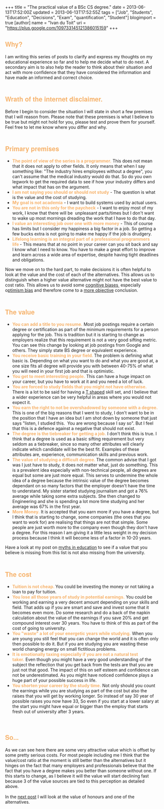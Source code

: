 +++
title = "The practical value of a BSc CS degree."
date = 2013-06-13T17:52:00Z
updated = 2013-06-13T17:52:55Z
tags = ["Job", "Students", "Education", "Decisions", "Exam", "quantification", "Student"]
blogimport = true 
[author]
	name = "Ivan du Toit"
	uri = "https://plus.google.com/109733145121386015159"
+++

<h2><span style="color: #f6b26b; font-family: Helvetica Neue, Arial, Helvetica, sans-serif;">Why?</span></h2>I am writing this series of posts to clarify and express my thoughts on my educational experience so far and to help me decide what to do next. A secondary aim is to also help the reader to think about their situation and act with more confidence that they have considered the information and have made an informed and correct choice.<br /><br /><h2><span style="color: #f6b26b; font-family: Helvetica Neue, Arial, Helvetica, sans-serif;">Wrath of the internet disclaimer.</span></h2>Before I begin to consider the situation I will state in short a few premises that I will reason from. Please note that these premises is what I believe to be true but might not hold for you, please test and prove them for yourself. Feel free to let me know where you differ and why.<br /><a name='more'></a><br /><h2><span style="color: #f6b26b; font-family: Helvetica Neue, Arial, Helvetica, sans-serif;">Primary premises</span></h2><div><ul><li><b><span style="color: #f6b26b;">The point of view of the series is a programmer.</span></b>&nbsp;This does not mean that it does not apply to other fields. It only means that when I say something like: "The industry hires employees without a degree", you can't assume that the medical industry would do that. So do you own legwork to get the required data to see if how your industry differs and what impact that has on the argument.</li><li><b><span style="color: #f6b26b;">I am not saying you should or should not study</span></b> - The question is what is the value and the cost of studying.</li><li><b><span style="color: #f6b26b;">My goal is not academia</span></b> - I want to build systems used by actual users.</li><li><b><span style="color: #f6b26b;">You are not in this only for the paycheck</span></b> - I want to enjoy most of my work, I know that there will be &nbsp;unpleasant parts/times but I don't want to wake up most mornings dreading the work that I have to do that day.</li><li><b><span style="color: #f6b26b;">I value an interesting job over one with more money</span></b> - This of course has limits but I consider my happiness a big factor in a job. So getting a few bucks extra is not going to make me happy if the job is drudgery.</li><li><b><span style="color: #f6b26b;">Lifelong&nbsp;learning is an integral part of a professional programmers life</span>&nbsp;</b>- This means that at no point in your career can you sit back and say I know what I need to know. You have to make a great effort to improve and learn across a wide area of expertise, despite having tight deadlines and obligations.</li></ul><div>Now we move on to the hard part, to make decisions it is often helpful to look at the value and the cost of each of the alternatives. This allows us to distinguish when a higher value alternative might not have the best value to cost ratio. This allows us to avoid some <a href="http://en.wikipedia.org/wiki/List_of_cognitive_biases" target="_blank">cognitive biases&nbsp;</a>&nbsp;especially o<a href="http://en.wikipedia.org/wiki/Optimism_bias">ptimism bias</a>&nbsp;and therefore come to a <a href="http://blog.tryfinally.co.za/2013/03/why-being-objective-can-make-you-biased.html" target="_blank">more objective</a> conclusion.<br /><br /></div><h2><span style="color: #f6b26b; font-family: Helvetica Neue, Arial, Helvetica, sans-serif;">The value</span></h2></div><div><ul><li><b><span style="color: #f6b26b;">You can add a title to you resume.</span></b> Most job postings require a certain degree or certification as part of the minimum requirements for a person applying for the job. This is tradition but it is starting to change as employers realize that this requirement is not a very good sifting metric. You can see this change by looking at job postings from Google and others. They simply state BS degree or equivalent experience.</li><li><b><span style="color: #f6b26b;">You receive basic training in your field. </span></b>The problem is defining what basic is. Depending on what you want to do and what you are good at, a one size fits all degree will provide you with between 40-75% of what you will need in your first job and that is optimistic.</li><li><b><span style="color: #f6b26b;">You get to meet interesting people.</span></b>&nbsp;This can have a huge impact on your career, but you have to work at it and you need a lot of luck.</li><li><b><span style="color: #f6b26b;">You are forced to study fields that you might not have otherwise.</span> </b>There is a lot to be said for having a <a href="http://en.wikipedia.org/wiki/T-shaped_skills" target="_blank">T shaped</a> skill set, and I believe that a wider experience can be very helpful in areas where you would not expect it.</li><li><b><span style="color: #f6b26b;">You earn the right to not be overshadowed by someone with a degree.</span> </b>This is one of the big reasons that I went to study, I don't want to be in the position that I have an idea but I am shot down by someone that just says "listen, I studied this. &nbsp;You are wrong because I say so". But I feel that this is a defence against a negative that should not exist.</li><li><b><span style="color: #f6b26b;">The degree is the&nbsp;tiebreaker&nbsp;for getting a job.</span></b>&nbsp;I don't think this is true. I think that a degree is used as a basic sifting requirement but very seldom as a tiebreaker, since so many other attributes will clearly indicate which candidate will be the best fit. Examples of these attributes are, experience, communication skills and previous work.</li><li><b><span style="color: #f6b26b;">The value of studying a difficult degree.</span> </b>The common advise that I got was I just have to study, it does not matter what, just do something. This is a prevalent idea especially with non-technical people, all degrees are equal but some are just more equal. This serves to undermine the whole idea of a degree because the intrinsic value of the degree becomes dependant on so many factors that the employer doesn't have the time to understand. My sister started studying journalism and got a 76% average while taking some extra subjects. She then changed to Engineering and she is spending a lot more time studying and her average was 67% in the first year.</li><li><b><span style="color: #f6b26b;">More Money.</span></b>&nbsp;It is accepted that you earn more if you have a degree, but I think that is starting to change, some companies (the ones that you want to work for) are realising that things are not that simple. Some people are just worth more to the company even though they don't have a degree. For this reason I am giving it a little less weight in my decision process because I think it will become less of a factor in 10-20 years.</li></ul><div>Have a look at my post on <a href="http://blog.tryfinally.co.za/2013/06/9-myths-about-university.html" target="_blank">myths in education</a> to see if a value that you believe is missing from this list is not also missing from the university.<br /><br /></div></div><h2><span style="color: #f6b26b; font-family: Helvetica Neue, Arial, Helvetica, sans-serif;">The cost</span></h2><div><ul><li><b><span style="color: #f6b26b;">Tuition is not cheap.</span> </b>You could be investing the money or not taking a loan to pay for tuition.</li><li><b><span style="color: #f6b26b;">You lose all those years of study in potential earnings.</span></b>&nbsp;You could be working and earning a very decent amount depending on your skills and field. That adds up if you are smart and save and invest some that it becomes even more. Do some research and do a back of the napkin calculation about the value of the earnings if you save 20% and get compound interest over 30 years. You have to think of this as part of the cost of going to university.</li><li><b><span style="color: #f6b26b;">You "waste" a lot of your energetic years while studying.</span></b>&nbsp;When you are young you still feel that you can change the world and it is often only then possible to do it. But if you are studying you are wasting these world changing energy on small fictitious problems.</li><li><b><span style="color: #f6b26b;">It is emotionally taxing especially if you are not a natural test taker.</span></b>&nbsp;Even though you might have a very good understanding of the subject the reflection that you get back from the tests are that you are just not that good. The impact of this on self esteem and confidence can not be underestimated. As you might have noticed confidence plays a huge part of your possible success in life.</li><li><b><span style="color: #f6b26b;">You shorten your career by the study time.</span></b>&nbsp;Not only should you count the earnings while you are studying as part of the cost but also the raises that you will get by working longer. So instead of say 30 year of possible raises you now have 33, So even if you start at a lower salary at the start you might have equal or bigger than the employ that starts fresh out of university after 3 years.</li></ul><br /><ul></ul><h2><span style="color: #f6b26b; font-family: Helvetica Neue, Arial, Helvetica, sans-serif;">So...</span></h2><div>As we can see here there are some very attractive value which is offset by some pretty serious costs. For most people including me I think that the value/cost ratio at the moment is still better than the alternatives but it hinges on the fact that many employers and professionals believe that the fact that you have a degree makes you better than someone without one. If this starts to change, as I believe it will the value will start declining fast because 3 of the value sources are tied to this perception as detailed above.</div></div><div><br /></div><div>In the <a href="http://blog.tryfinally.co.za/2013/06/honours-honestly.html" target="_blank">next post</a> I will look at the value of honours and one of the alternatives.</div>
